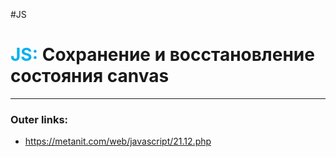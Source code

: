 #JS
# <font color="#00b0f0">JS:</font> Сохранение и восстановление состояния canvas
---
### Outer links:
- https://metanit.com/web/javascript/21.12.php